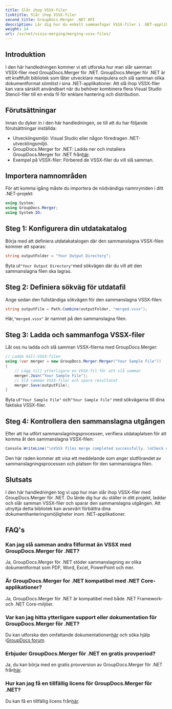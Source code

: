 ```yaml
---
title: Slår ihop VSSX-filer
linktitle: Slår ihop VSSX-filer
second_title: GroupDocs.Merger .NET API
description: Lär dig hur du enkelt sammanfogar VSSX-filer i .NET-applikationer med GroupDocs.Merger, vilket förbättrar effektiviteten i dokumenthanteringen.
weight: 14
url: /sv/net/visio-merging/merging-vssx-files/
---
```

## Introduktion
I den här handledningen kommer vi att utforska hur man slår samman VSSX-filer med GroupDocs.Merger för .NET. GroupDocs.Merger för .NET är ett kraftfullt bibliotek som låter utvecklare manipulera och slå samman olika dokumentformat sömlöst i sina .NET-applikationer. Att slå ihop VSSX-filer kan vara särskilt användbart när du behöver kombinera flera Visual Studio Stencil-filer till en enda fil för enklare hantering och distribution.
## Förutsättningar
Innan du dyker in i den här handledningen, se till att du har följande förutsättningar inställda:
- Utvecklingsmiljö: Visual Studio eller någon föredragen .NET-utvecklingsmiljö.
-  GroupDocs.Merger for .NET: Ladda ner och installera GroupDocs.Merger for .NET från[här](https://releases.groupdocs.com/merger/net/).
- Exempel på VSSX-filer: Förbered de VSSX-filer du vill slå samman.

## Importera namnområden
För att komma igång måste du importera de nödvändiga namnrymden i ditt .NET-projekt:
```csharp
using System; 
using GroupDocs.Merger;
using System.IO;
```
## Steg 1: Konfigurera din utdatakatalog
Börja med att definiera utdatakatalogen där den sammanslagna VSSX-filen kommer att sparas:
```csharp
string outputFolder = "Your Output Directory";
```
 Byta ut`"Your Output Directory"`med sökvägen där du vill att den sammanslagna filen ska lagras.
## Steg 2: Definiera sökväg för utdatafil
Ange sedan den fullständiga sökvägen för den sammanslagna VSSX-filen:
```csharp
string outputFile = Path.Combine(outputFolder, "merged.vssx");
```
 Här,`"merged.vssx"` är namnet på den sammanslagna filen.
## Steg 3: Ladda och sammanfoga VSSX-filer
Låt oss nu ladda och slå samman VSSX-filerna med GroupDocs.Merger:
```csharp
// Ladda käll-VSSX-filen
using (var merger = new GroupDocs.Merger.Merger("Your Sample File"))
{
    // Lägg till ytterligare en VSSX-fil för att slå samman
    merger.Join("Your Sample File");
    // Slå samman VSSX-filer och spara resultatet
    merger.Save(outputFile);
}
```
 Byta ut`"Your Sample File"` och`"Your Sample File"` med sökvägarna till dina faktiska VSSX-filer.
## Steg 4: Kontrollera den sammanslagna utgången
Efter att ha utfört sammanslagningsprocessen, verifiera utdataplatsen för att komma åt den sammanslagna VSSX-filen:
```csharp
Console.WriteLine("\nVSSX files merge completed successfully. \nCheck output in {0}", outputFolder);
```
Den här raden kommer att visa ett meddelande som anger slutförandet av sammanslagningsprocessen och platsen för den sammanslagna filen.

## Slutsats
I den här handledningen tog vi upp hur man slår ihop VSSX-filer med GroupDocs.Merger för .NET. Du lärde dig hur du ställer in ditt projekt, laddar och slår samman VSSX-filer och sparar den sammanslagna utgången. Att utnyttja detta bibliotek kan avsevärt förbättra dina dokumenthanteringsmöjligheter inom .NET-applikationer.

## FAQ's
### Kan jag slå samman andra filformat än VSSX med GroupDocs.Merger för .NET?
Ja, GroupDocs.Merger för .NET stöder sammanslagning av olika dokumentformat som PDF, Word, Excel, PowerPoint och mer.
### Är GroupDocs.Merger for .NET kompatibel med .NET Core-applikationer?
Ja, GroupDocs.Merger för .NET är kompatibel med både .NET Framework- och .NET Core-miljöer.
### Var kan jag hitta ytterligare support eller dokumentation för GroupDocs.Merger för .NET?
 Du kan utforska den omfattande dokumentationen[här](https://tutorials.groupdocs.com/merger/net/) och söka hjälp i[GroupDocs forum](https://forum.groupdocs.com/c/merger/32).
### Erbjuder GroupDocs.Merger för .NET en gratis provperiod?
 Ja, du kan börja med en gratis provversion av GroupDocs.Merger för .NET från[här](https://releases.groupdocs.com/).
### Hur kan jag få en tillfällig licens för GroupDocs.Merger för .NET?
 Du kan få en tillfällig licens från[här](https://purchase.groupdocs.com/temporary-license/).
